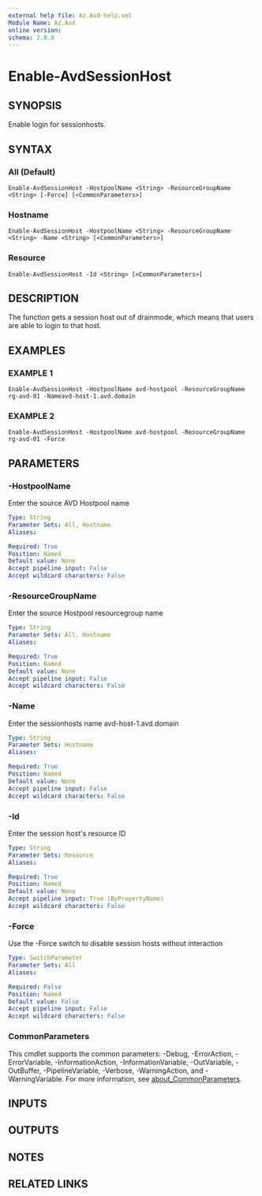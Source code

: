 ```yaml
---
external help file: Az.Avd-help.xml
Module Name: Az.Avd
online version:
schema: 2.0.0
---
```


# Enable-AvdSessionHost

## SYNOPSIS
Enable login for sessionhosts.

## SYNTAX

### All (Default)
```
Enable-AvdSessionHost -HostpoolName <String> -ResourceGroupName <String> [-Force] [<CommonParameters>]
```

### Hostname
```
Enable-AvdSessionHost -HostpoolName <String> -ResourceGroupName <String> -Name <String> [<CommonParameters>]
```

### Resource
```
Enable-AvdSessionHost -Id <String> [<CommonParameters>]
```

## DESCRIPTION
The function gets a session host out of drainmode, which means that users are able to login to that host.

## EXAMPLES

### EXAMPLE 1
```
Enable-AvdSessionHost -HostpoolName avd-hostpool -ResourceGroupName rg-avd-01 -Nameavd-host-1.avd.domain
```

### EXAMPLE 2
```
Enable-AvdSessionHost -HostpoolName avd-hostpool -ResourceGroupName rg-avd-01 -Force
```

## PARAMETERS

### -HostpoolName
Enter the source AVD Hostpool name

```yaml
Type: String
Parameter Sets: All, Hostname
Aliases:

Required: True
Position: Named
Default value: None
Accept pipeline input: False
Accept wildcard characters: False
```

### -ResourceGroupName
Enter the source Hostpool resourcegroup name

```yaml
Type: String
Parameter Sets: All, Hostname
Aliases:

Required: True
Position: Named
Default value: None
Accept pipeline input: False
Accept wildcard characters: False
```

### -Name
Enter the sessionhosts name avd-host-1.avd.domain

```yaml
Type: String
Parameter Sets: Hostname
Aliases:

Required: True
Position: Named
Default value: None
Accept pipeline input: False
Accept wildcard characters: False
```

### -Id
Enter the session host's resource ID

```yaml
Type: String
Parameter Sets: Resource
Aliases:

Required: True
Position: Named
Default value: None
Accept pipeline input: True (ByPropertyName)
Accept wildcard characters: False
```

### -Force
Use the -Force switch to disable session hosts without interaction

```yaml
Type: SwitchParameter
Parameter Sets: All
Aliases:

Required: False
Position: Named
Default value: False
Accept pipeline input: False
Accept wildcard characters: False
```

### CommonParameters
This cmdlet supports the common parameters: -Debug, -ErrorAction, -ErrorVariable, -InformationAction, -InformationVariable, -OutVariable, -OutBuffer, -PipelineVariable, -Verbose, -WarningAction, and -WarningVariable. For more information, see [about_CommonParameters](http://go.microsoft.com/fwlink/?LinkID=113216).

## INPUTS

## OUTPUTS

## NOTES

## RELATED LINKS
